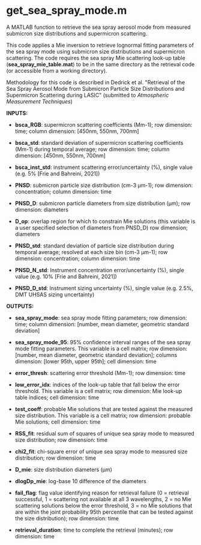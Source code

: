 # get_sea_spray_mode.m
A MATLAB function to retrieve the sea spray aerosol mode from measured submicron size distributions and supermicron scattering.
 
This code applies a Mie inversion to retrieve lognormal fitting parameters of the sea spray mode using submicron size distributions and supermicron scattering. The code requires the sea spray Mie scattering look-up table (**sea_spray_mie_table.mat**) to be in the same directory as the retrieval code (or accessible from a working directory).

Methodology for this code is described in Dedrick et al. "Retrieval of the Sea Spray Aerosol Mode from Submicron Particle Size Distributions and Supermicron Scattering during LASIC" (submitted to *Atmospheric Measurement Techniques*)
 
**INPUTS:**

- **bsca_RGB**: supermicron scattering coefficients (Mm-1); row dimension: time; column dimension: [450nm, 550nm, 700nm]

- **bsca_std**: standard deviation of supermicron scattering coefficients (Mm-1) during temporal average; row dimension: time; column dimension: [450nm, 550nm, 700nm]

- **bsca_inst_std**: instrument scattering error/uncertainty (%), single value (e.g. 5% [Frie and Bahreini, 2021])

- **PNSD**: submicron particle size distribution (cm-3 µm-1); row dimension: concentration; column dimension: time

- **PNSD_D**: submicron particle diameters from size distribution (µm); row dimension: diameters

- **D_op**: overlap region for which to constrain Mie solutions (this variable is a user specified selection of diameters from PNSD_D) row dimension; diameters

- **PNSD_std**: standard deviation of particle size distribution during temporal average; resolved at each size bin (cm-3 µm-1); row dimension: concentration; column dimension: time 

- **PNSD_N_std**: Instrument concentration error/uncertainty (%), single value (e.g. 10% [Frie and Bahreini, 2021])

- **PNSD_D_std**: Instrument sizing uncertainty (%), single value (e.g. 2.5%, DMT UHSAS sizing uncertainty)

**OUTPUTS:**

- **sea_spray_mode**: sea spray mode fitting parameters; row dimension: time; column dimension: [number, mean diameter, geometric standard deviation] 

- **sea_spray_mode_95**: 95% confidence interval ranges of the sea spray mode fitting parameters. This variable is a cell matrix; row dimension: [number, mean diameter, geometric standard deviation]; columns dimension: [lower 95th, upper 95th]; cell dimension: time

- **error_thresh**: scattering error threshold (Mm-1); row dimension: time

- **low_error_idx**: indices of the look-up table that fall below the error threshold. This variable is a cell matrix; row dimension: Mie look-up table indices; cell dimension: time 

- **test_coeff**: probable Mie solutions that are tested against the measured size distribution. This variable is a cell matrix; row dimension: probable Mie solutions; cell dimension: time

- **RSS_fit**: residual sum of squares of unique sea spray mode to measured size distribution; row dimension: time

- **chi2_fit**: chi-square error of unique sea spray mode to measured size distribution; row dimension: time

- **D_mie**: size distribution diameters (µm)

- **dlogDp_mie**: log-base 10 difference of the diameters

- **fail_flag**: flag value identifying reason for retrieval failure (0 = retrieval successful, 1 = scattering not available at all 3 wavelengths, 2 = no Mie scattering solutions below the error threshold, 3 = no Mie solutions that are within the joint probability 95th percentile that can be tested against the size distribution); row dimension: time

- **retrieval_duration**: time to complete the retrieval (minutes); row dimension: time

